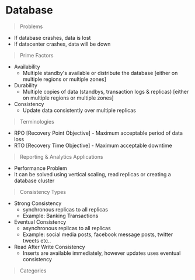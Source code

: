 # Database

> Problems
- If database crashes, data is lost
- If datacenter crashes, data will be down

> Prime Factors
- Availability
  - Multiple standby's available or distribute the database [either on multiple regions or multiple zones]
- Durability
  - Multiple copies of data (standbys, transaction logs & replicas) [either on multiple regions or multiple zones]
- Consistency
  - Update data consistently over multiple replicas 
 
> Terminologies
- RPO [Recovery Point Objective] - Maximum acceptable period of data loss
- RTO [Recovery Time Objective] - Maximum acceptable downtime

> Reporting & Analytics Applications 
- Performance Problem
- It can be solved using vertical scaling, read replicas or creating a database cluster

> Consistency Types
- Strong Consistency
  - synchronous replicas to all replicas
  - Example: Banking Transactions
- Eventual Consistency 
  - asynchronous replicas to all replicas
  - Example: social media posts, facebook message posts, twitter tweets etc..
- Read After Write Consistency
  - Inserts are available immediately, however updates uses eventual consistency

> Categories
